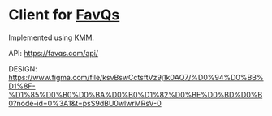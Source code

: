 # Client for [FavQs](https://favqs.com/)
Implemented using [KMM](https://kotlinlang.org/docs/multiplatform-mobile-getting-started.html).

API: https://favqs.com/api/

DESIGN:
https://www.figma.com/file/ksvBswCctsftVz9j1k0AQ7/%D0%94%D0%BB%D1%8F-%D1%85%D0%B0%D0%BA%D0%B0%D1%82%D0%BE%D0%BD%D0%B0?node-id=0%3A1&t=psS9dBU0wlwrMRsV-0
